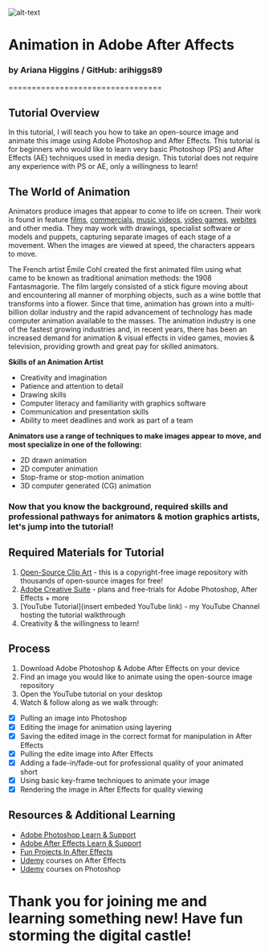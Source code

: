 ![alt-text](campfire.gif)

# Animation in Adobe After Affects
### by Ariana Higgins / GitHub: arihiggs89
=================================
## Tutorial Overview
In this tutorial, I will teach you how to take an open-source image and animate this image using Adobe Photoshop and After Effects. This tutorial is for beginners who would like to learn very basic Photoshop (PS) and After Effects (AE) techniques used in media design. This tutorial does not require any experience with PS or AE, only a willingness to learn! 

## The World of Animation
Animators produce images that appear to come to life on screen. Their work is found in feature [films](https://www.imdb.com/list/ls068105923/), [commercials](https://studiotale.com/blog/best-animated-commercials/), [music videos](https://www.b2w.tv/blog/best-animated-music-videos), [video games](https://www.imdb.com/search/title/?title_type=video_game&genres=animation&explore=genres), [webites](https://madebyshape.co.uk/web-design-blog/best-websites-that-use-illustration-and-animation/) and other media. They may work with drawings, specialist software or models and puppets, capturing separate images of each stage of a movement. When the images are viewed at speed, the characters appears to move. 

The French artist Émile Cohl created the first animated film using what came to be known as traditional animation methods: the 1908 Fantasmagorie. The film largely consisted of a stick figure moving about and encountering all manner of morphing objects, such as a wine bottle that transforms into a flower. Since that time, animation has grown into a multi-billion dollar industry and the rapid advancement of technology has made computer animation available to the masses. The animation industry is one of the fastest growing industries and, in recent years, there has been an increased demand for animation & visual effects in video games, movies & television, providing growth and great pay for skilled animators.

**Skills of an Animation Artist**
- Creativity and imagination
- Patience and attention to detail
- Drawing skills
- Computer literacy and familiarity with graphics software
- Communication and presentation skills
- Ability to meet deadlines and work as part of a team

**Animators use a range of techniques to make images appear to move, and most specialize in one of the following:**
- 2D drawn animation
- 2D computer animation
- Stop-frame or stop-motion animation
- 3D computer generated (CG) animation

### Now that you know the background, required skills and professional pathways for animators & motion graphics artists, let's jump into the tutorial!

## Required Materials for Tutorial
1. [Open-Source Clip Art](https://openclipart.org/) - this is a copyright-free image repository with thousands of open-source images for free!
2. [Adobe Creative Suite](https://www.adobe.com/creativecloud.html?promoid=NGWGRLB2&mv=other) - plans and free-trials for Adobe Photoshop,  After Effects + more
3. [YouTube Tutorial](insert embeded YouTube link) - my YouTube Channel hosting the tutorial walkthrough
4. Creativity & the willingness to learn!

## Process
1. Download Adobe Photoshop & Adobe After Effects on your device
2. Find an image you would like to animate using the open-source image repository
3. Open the YouTube tutorial on your desktop
4. Watch & follow along as we walk through:
- [x] Pulling an image into Photoshop
- [x] Editing the image for animation using layering
- [x] Saving the edited image in the correct format for manipulation in After Effects
- [x] Pulling the edite image into After Effects
- [x] Adding a fade-in/fade-out for professional quality of your animated short 
- [x] Using basic key-frame techniques to animate your image
- [x] Rendering the image in After Effects for quality viewing

## Resources & Additional Learning
- [Adobe Photoshop Learn & Support](https://helpx.adobe.com/support/photoshop.html)
- [Adobe After Effects Learn & Support](https://helpx.adobe.com/support/after-effects.html)
- [Fun Projects In After Effects](https://filtergrade.com/special-effects-tutorials-for-after-effects/)
- [Udemy](https://www.udemy.com/courses/search/?q=after%20effects&src=sac&kw=after%20ef) courses on After Effects
- [Udemy](https://www.udemy.com/courses/search/?q=photoshop) courses on Photoshop

# Thank you for joining me and learning something new! Have fun storming the digital castle!
